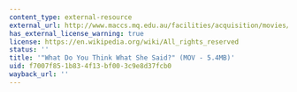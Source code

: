 ```yaml
---
content_type: external-resource
external_url: http://www.maccs.mq.edu.au/facilities/acquisition/movies/Whatdoyouthink.mov
has_external_license_warning: true
license: https://en.wikipedia.org/wiki/All_rights_reserved
status: ''
title: '"What Do You Think What She Said?" (MOV - 5.4MB)'
uid: f7007f85-1b83-4f13-bf00-3c9e8d37fcb0
wayback_url: ''
---
```

